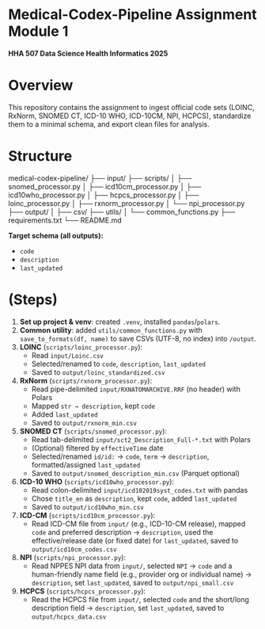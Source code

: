 # Medical-Codex-Pipeline Assignment Module 1
**HHA 507 Data Science Health Informatics 2025**

# Overview
This repository contains the assignment to ingest official code sets (LOINC, RxNorm, SNOMED CT, ICD-10 WHO, ICD-10CM, NPI, HCPCS), standardize them to a minimal schema, and export clean files for analysis.

# Structure
medical-codex-pipeline/
├── input/
├── scripts/
│   ├── snomed_processor.py
│   ├── icd10cm_processor.py
│   ├── icd10who_processor.py
│   ├── hcpcs_processor.py
│   ├── loinc_processor.py
│   ├── rxnorm_processor.py
│   └── npi_processor.py
├── output/
│   ├── csv/
├── utils/
│   └── common_functions.py
├── requirements.txt
└── README.md

**Target schema (all outputs):**
- `code`
- `description`
- `last_updated`

# (Steps)
1. **Set up project & venv**: created `.venv`, installed `pandas`/`polars`.
2. **Common utility**: added `utils/common_functions.py` with `save_to_formats(df, name)` to save CSVs (UTF-8, no index) into `/output`.
3. **LOINC** (`scripts/loinc_processor.py`):
   - Read `input/Loinc.csv`
   - Selected/renamed to `code`, `description`, `last_updated`
   - Saved to `output/loinc_standardized.csv`
4. **RxNorm** (`scripts/rxnorm_processor.py`):
   - Read pipe-delimited `input/RXNATOMARCHIVE.RRF` (no header) with Polars
   - Mapped `str → description`, kept `code`
   - Added `last_updated`
   - Saved to `output/rxnorm_min.csv`
5. **SNOMED CT** (`scripts/snomed_processor.py`):
   - Read tab-delimited `input/sct2_Description_Full-*.txt` with Polars
   - (Optional) filtered by `effectiveTime` date
   - Selected/renamed `id/id:` → `code`, `term` → `description`, formatted/assigned `last_updated`
   - Saved to `output/snomed_description_min.csv` (Parquet optional)
6. **ICD-10 WHO** (`scripts/icd10who_processor.py`):
   - Read colon-delimited `input/icd102019syst_codes.txt` with pandas
   - Chose `title_en` as `description`, kept `code`, added `last_updated`
   - Saved to `output/icd10who_min.csv`
7. **ICD-CM** (`scripts/icd10cm_processor.py`):
   - Read ICD-CM file from `input/` (e.g., ICD-10-CM release), mapped `code` and preferred description → `description`, used the effective/release date (or fixed date) for `last_updated`, saved to `output/icd10cm_codes.csv`
8. **NPI** (`scripts/npi_processor.py`):
   - Read NPPES NPI data from `input/`, selected `NPI` → `code` and a human-friendly name field (e.g., provider org or individual name) → `description`, set `last_updated`, saved to `output/npi_small.csv`
9. **HCPCS** (`scripts/hcpcs_processor.py`):
   - Read the HCPCS file from `input/`, selected `code` and the short/long description field → `description`, set `last_updated`, saved to `output/hcpcs_data.csv`
   